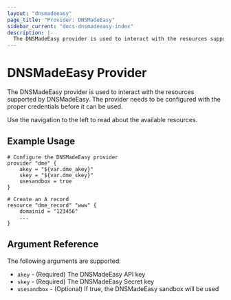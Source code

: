 ```yaml
---
layout: "dnsmadeeasy"
page_title: "Provider: DNSMadeEasy"
sidebar_current: "docs-dnsmadeeasy-index"
description: |-
  The DNSMadeEasy provider is used to interact with the resources supported by DNSMadeEasy. The provider needs to be configured with the proper credentials before it can be used.
---
```


# DNSMadeEasy Provider

The DNSMadeEasy provider is used to interact with the
resources supported by DNSMadeEasy. The provider needs to be configured
with the proper credentials before it can be used.

Use the navigation to the left to read about the available resources.

## Example Usage

```
# Configure the DNSMadeEasy provider
provider "dme" {
    akey = "${var.dme_akey}"
    skey = "${var.dme_skey}"
    usesandbox = true
}

# Create an A record
resource "dme_record" "www" {
    domainid = "123456"
    ...
}
```

## Argument Reference

The following arguments are supported:

* `akey` - (Required) The DNSMadeEasy API key
* `skey` - (Required) The DNSMadeEasy Secret key
* `usesandbox` - (Optional) If true, the DNSMadeEasy sandbox will be
  used
